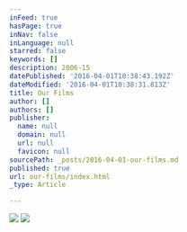 ```yaml
---
inFeed: true
hasPage: true
inNav: false
inLanguage: null
starred: false
keywords: []
description: 2006-15
datePublished: '2016-04-01T10:38:43.192Z'
dateModified: '2016-04-01T10:38:31.813Z'
title: Our Films
author: []
authors: []
publisher:
  name: null
  domain: null
  url: null
  favicon: null
sourcePath: _posts/2016-04-01-our-films.md
published: true
url: our-films/index.html
_type: Article

---
```

![](https://the-grid-user-content.s3-us-west-2.amazonaws.com/ee20b21c-9b79-42fd-92bc-535801328783.jpg)
![](https://the-grid-user-content.s3-us-west-2.amazonaws.com/9a417987-871b-4497-9119-b02a2d59e820.jpg)
